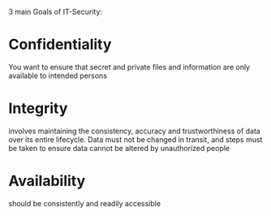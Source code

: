 3 main Goals of IT-Security:

# Confidentiality
You want to ensure that secret and private files and information are only available to intended persons

# Integrity
involves maintaining the consistency, accuracy and trustworthiness of data over its entire lifecycle. Data must not be changed in transit, and steps must be taken to ensure data cannot be altered by unauthorized people

# Availability
should be consistently and readily accessible